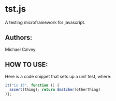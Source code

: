 # tst.js
A testing microframework for javascript.

## Authors:
Michael Calvey

## HOW TO USE:

Here is a code snippet that sets up a unit test, where:




```javascript
it("is 15", function () {
  assert(thing); return $matcher(otherThing)
)};
```
